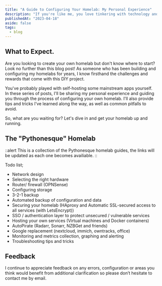 ```yaml
---
title: "A Guide to Configuring Your Homelab: My Personal Experience"
description: "If you're like me, you love tinkering with technology and creating your own homelab. In this blog post, I'll be sharing my personal experience, while providing a overview to future guides detailing the process of configuring your own homelab. Whether you're new to homelabbing or a seasoned pro, there's something here for you."
publishedAt: "2023-04-18"
aside: false
tags:
  - blog
---
```


## What to Expect.
Are you looking to create your own homelab but don't know where to start? Look no further than this blog post! As someone who has been building and configuring my homelabs for years, I know firsthand the challenges and rewards that come with this DIY project.

You've probably played with self-hosting some mainstream apps yourself. In these series of posts, I'll be sharing my personal experience and guiding you through the process of configuring your own homelab. I'll also provide tips and tricks I've learned along the way, as well as common pitfalls to avoid.

So, what are you waiting for? Let's dive in and get your homelab up and running.

## The "Pythonesque" Homelab
::alert
This is a collection of the Pythonesque homelab guides, the links will be updated as each one becomes availiable.
::

Todo list;
- Network design
- Selecting the right hardware
- Router/ firewall (OPNSense)
- Configuring storage
- 3-2-1 backup
- Automated backup of configuration and data
- Securing your homelab (HAproxy and Automatic SSL-secured access to all services (with LetsEncrypt))
- SSO / authentication layer to protect unsecured / vulnerable services
- Hosting your own services (Virtual machines and Docker containers)
- AutoPirate (Radarr, Sonarr, NZBGet and friends)
- Google replacement (nextcloud, immich, owntracks, office)
- Monitoring and metrics collection, graphing and alerting
- Troubleshooting tips and tricks

## Feedback
I continue to appreciate feedback on any errors, configuration or areas you think would benefit from additional clarification so please don’t hesitate to contact me by email.
